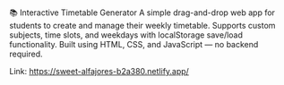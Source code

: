📚 Interactive Timetable Generator
A simple drag-and-drop web app for students to create and manage their weekly timetable. Supports custom subjects, time slots, and weekdays with localStorage save/load functionality. Built using HTML, CSS, and JavaScript — no backend required.

Link: https://sweet-alfajores-b2a380.netlify.app/
